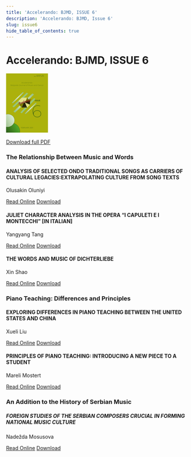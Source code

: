 ```yaml
---
title: 'Accelerando: BJMD, ISSUE 6'
description: 'Accelerando: BJMD, Issue 6'
slug: issue6
hide_table_of_contents: true
---
```


# Accelerando: BJMD, ISSUE 6

<!-- truncate -->

![Accelerndo: BJMD, Issue 6](accelerandoBJMD2021.png)

[Download full PDF](https://drive.google.com/file/d/1eaPKXv5whavIu8-pm38_wWYP_n1KYbHK/view?usp=sharing)

### The Relationship Between Music and Words

#### ANALYSIS OF SELECTED ONDO TRADITIONAL SONGS AS CARRIERS OF CULTURAL LEGACIES:​ EXTRAPOLATING CULTURE FROM SONG TEXTS

Olusakin Oluniyi​

[Read Online](/articles/issue6/analysis-of-selected-ondo-traditional-songs) [Download](https://drive.google.com/file/d/17gZh1sBynw5c6Z8r9PAKVzmIqplhsSfL/view?usp=sharing)


#### JULIET CHARACTER ANALYSIS IN THE OPERA ​“I CAPULETI E I MONTECCHI” [IN ITALIAN]

Yangyang Tang

[Read Online](/articles/issue6/code-mixing-in-nigerian-gospel-music) [Download](https://drive.google.com/file/d/141DWZ5CDNVdGX1OFap3CmGgvnHbr8NBS/view?usp=sharing)


#### THE WORDS AND MUSIC OF DICHTERLIEBE 

Xin Shao

[Read Online](/articles/issue6/the-role-of-music-in-coping-with-bereavement-in-esan) [Download](https://drive.google.com/file/d/1CZ3g7NT5krtC_sNZisFHnxHTFuISFgB2/view?usp=sharing)


### Piano Teaching: Differences and Principles

#### EXPLORING DIFFERENCES IN PIANO TEACHING BETWEEN THE UNITED STATES AND CHINA 

Xueli Liu

[Read Online](/articles/issue6/indian-classical-dance-education-and-its-impact) [Download](https://drive.google.com/file/d/1wnXb7oMfAPOdJ14QumMBb9VtklRSHW25/view?usp=sharing)


#### PRINCIPLES OF PIANO TEACHING: INTRODUCING A NEW PIECE TO A STUDENT 

Mareli Mostert

[Read Online](/articles/issue6/towards-theory-of-supplicative-musicology) [Download](https://drive.google.com/file/d/1gO-i5Z80tNBnMfatSngSHtLmcHsT4AUG/view?usp=sharing)


### An Addition to the History of Serbian Music

##### FOREIGN STUDIES OF THE SERBIAN COMPOSERS CRUCIAL IN FORMING NATIONAL MUSIC CULTURE

Nadežda Mosusova

[Read Online](/articles/issue6/amaqghira-as-a-dancer-singer-and-drummer) [Download](https://drive.google.com/file/d/1FeZodb_11z_K3zVztCMJ4uVjXgCQQ2fs/view?usp=sharing)
